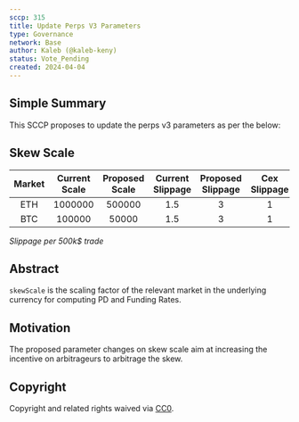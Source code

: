 ```yaml
---
sccp: 315
title: Update Perps V3 Parameters
type: Governance
network: Base
author: Kaleb (@kaleb-keny)
status: Vote_Pending
created: 2024-04-04
---
```


<!--You can leave these HTML comments in your merged SCCP and delete the visible duplicate text guides, they will not appear and may be helpful to refer to if you edit it again. This is the suggested template for new SCCPs. Note that an SCCP number will be assigned by an editor. When opening a pull request to submit your SCCP, please use an abbreviated title in the filename, `sccp-draft_title_abbrev.md`. The title should be 44 characters or less.-->

## Simple Summary

<!--"If you can't explain it simply, you don't understand it well enough." Provide a simplified and layman-accessible explanation of the SCCP.-->

This SCCP proposes to update the perps v3 parameters as per the below:

## Skew Scale

| **Market** | **Current Scale** | **Proposed Scale** | **Current Slippage** | **Proposed Slippage** | **Cex Slippage** |
|:----------:|:-----------------:|:------------------:|:--------------------:|:---------------------:|:----------------:|
|     ETH    |      1000000      |       500000       |          1.5         |           3           |         1        |
|     BTC    |       100000      |        50000       |          1.5         |           3           |         1        |

*Slippage per 500k$ trade*

## Abstract

<!--A short (~200 word) description of the variable change proposed.-->

`skewScale` is the scaling factor of the relevant market in the underlying currency for computing PD and Funding Rates.

## Motivation

<!--The motivation is critical for SCCPs that want to update variables within Synthetix. It should clearly explain why the existing variable is not incentive aligned. SCCP submissions without sufficient motivation may be rejected outright.-->

The proposed parameter changes on skew scale aim at increasing the incentive on arbitrageurs to arbitrage the skew.

## Copyright

Copyright and related rights waived via [CC0](https://creativecommons.org/publicdomain/zero/1.0/).
